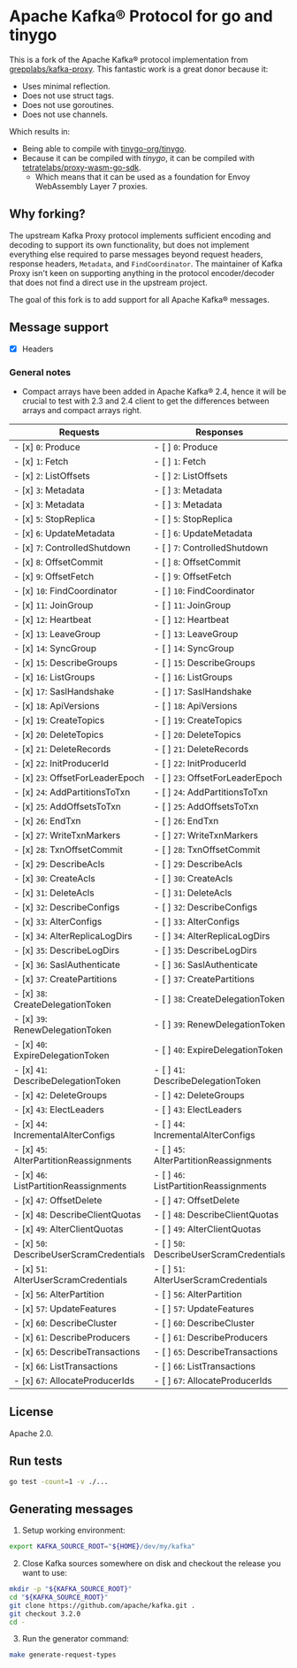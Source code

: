 # Apache Kafka® Protocol for go and tinygo

This is a fork of the Apache Kafka® protocol implementation from [grepplabs/kafka-proxy](https://github.com/grepplabs/kafka-proxy). This fantastic work is a great donor because it:

- Uses minimal reflection.
- Does not use struct tags.
- Does not use goroutines.
- Does not use channels.

Which results in:

- Being able to compile with [tinygo-org/tinygo](https://github.com/tinygo-org/tinygo).
- Because it can be compiled with _tinygo_, it can be compiled with [tetratelabs/proxy-wasm-go-sdk](https://github.com/tetratelabs/proxy-wasm-go-sdk).
  - Which means that it can be used as a foundation for Envoy WebAssembly Layer 7 proxies.

## Why forking?

The upstream Kafka Proxy protocol implements sufficient encoding and decoding to support its own functionality, but does not implement everything else required to parse messages beyond request headers, response headers, `Metadata`, and `FindCoordinator`. The maintainer of Kafka Proxy isn't keen on supporting anything in the protocol encoder/decoder that does not find a direct use in the upstream project.

The goal of this fork is to add support for all Apache Kafka® messages.

## Message support

- [x] Headers

### General notes

- Compact arrays have been added in Apache Kafka® 2.4, hence it will be crucial to test with 2.3 and 2.4 client to get the differences between arrays and compact arrays right.

| Requests                                 | Responses                                |
| ---------------------------------------- | ---------------------------------------- |
| - [x] `0`: Produce                       | - [ ] `0`: Produce                       |
| - [x] `1`: Fetch                         | - [ ] `1`: Fetch                         |
| - [x] `2`: ListOffsets                   | - [ ] `2`: ListOffsets                   |
| - [x] `3`: Metadata                      | - [ ] `3`: Metadata                      |
| - [x] `3`: Metadata                      | - [ ] `3`: Metadata                      |
| - [x] `5`: StopReplica                   | - [ ] `5`: StopReplica                   |
| - [x] `6`: UpdateMetadata                | - [ ] `6`: UpdateMetadata                |
| - [x] `7`: ControlledShutdown            | - [ ] `7`: ControlledShutdown            |
| - [x] `8`: OffsetCommit                  | - [ ] `8`: OffsetCommit                  |
| - [x] `9`: OffsetFetch                   | - [ ] `9`: OffsetFetch                   |
| - [x] `10`: FindCoordinator              | - [ ] `10`: FindCoordinator              |
| - [x] `11`: JoinGroup                    | - [ ] `11`: JoinGroup                    |
| - [x] `12`: Heartbeat                    | - [ ] `12`: Heartbeat                    |
| - [x] `13`: LeaveGroup                   | - [ ] `13`: LeaveGroup                   |
| - [x] `14`: SyncGroup                    | - [ ] `14`: SyncGroup                    |
| - [x] `15`: DescribeGroups               | - [ ] `15`: DescribeGroups               |
| - [x] `16`: ListGroups                   | - [ ] `16`: ListGroups                   |
| - [x] `17`: SaslHandshake                | - [ ] `17`: SaslHandshake                |
| - [x] `18`: ApiVersions                  | - [ ] `18`: ApiVersions                  |
| - [x] `19`: CreateTopics                 | - [ ] `19`: CreateTopics                 |
| - [x] `20`: DeleteTopics                 | - [ ] `20`: DeleteTopics                 |
| - [x] `21`: DeleteRecords                | - [ ] `21`: DeleteRecords                |
| - [x] `22`: InitProducerId               | - [ ] `22`: InitProducerId               |
| - [x] `23`: OffsetForLeaderEpoch         | - [ ] `23`: OffsetForLeaderEpoch         |
| - [x] `24`: AddPartitionsToTxn           | - [ ] `24`: AddPartitionsToTxn           |
| - [x] `25`: AddOffsetsToTxn              | - [ ] `25`: AddOffsetsToTxn              |
| - [x] `26`: EndTxn                       | - [ ] `26`: EndTxn                       |
| - [x] `27`: WriteTxnMarkers              | - [ ] `27`: WriteTxnMarkers              |
| - [x] `28`: TxnOffsetCommit              | - [ ] `28`: TxnOffsetCommit              |
| - [x] `29`: DescribeAcls                 | - [ ] `29`: DescribeAcls                 |
| - [x] `30`: CreateAcls                   | - [ ] `30`: CreateAcls                   |
| - [x] `31`: DeleteAcls                   | - [ ] `31`: DeleteAcls                   |
| - [x] `32`: DescribeConfigs              | - [ ] `32`: DescribeConfigs              |
| - [x] `33`: AlterConfigs                 | - [ ] `33`: AlterConfigs                 |
| - [x] `34`: AlterReplicaLogDirs          | - [ ] `34`: AlterReplicaLogDirs          |
| - [x] `35`: DescribeLogDirs              | - [ ] `35`: DescribeLogDirs              |
| - [x] `36`: SaslAuthenticate             | - [ ] `36`: SaslAuthenticate             |
| - [x] `37`: CreatePartitions             | - [ ] `37`: CreatePartitions             |
| - [x] `38`: CreateDelegationToken        | - [ ] `38`: CreateDelegationToken        |
| - [x] `39`: RenewDelegationToken         | - [ ] `39`: RenewDelegationToken         |
| - [x] `40`: ExpireDelegationToken        | - [ ] `40`: ExpireDelegationToken        |
| - [x] `41`: DescribeDelegationToken      | - [ ] `41`: DescribeDelegationToken      |
| - [x] `42`: DeleteGroups                 | - [ ] `42`: DeleteGroups                 |
| - [x] `43`: ElectLeaders                 | - [ ] `43`: ElectLeaders                 |
| - [x] `44`: IncrementalAlterConfigs      | - [ ] `44`: IncrementalAlterConfigs      |
| - [x] `45`: AlterPartitionReassignments  | - [ ] `45`: AlterPartitionReassignments  |
| - [x] `46`: ListPartitionReassignments   | - [ ] `46`: ListPartitionReassignments   |
| - [x] `47`: OffsetDelete                 | - [ ] `47`: OffsetDelete                 |
| - [x] `48`: DescribeClientQuotas         | - [ ] `48`: DescribeClientQuotas         |
| - [x] `49`: AlterClientQuotas            | - [ ] `49`: AlterClientQuotas            |
| - [x] `50`: DescribeUserScramCredentials | - [ ] `50`: DescribeUserScramCredentials |
| - [x] `51`: AlterUserScramCredentials    | - [ ] `51`: AlterUserScramCredentials    |
| - [x] `56`: AlterPartition               | - [ ] `56`: AlterPartition               |
| - [x] `57`: UpdateFeatures               | - [ ] `57`: UpdateFeatures               |
| - [x] `60`: DescribeCluster              | - [ ] `60`: DescribeCluster              |
| - [x] `61`: DescribeProducers            | - [ ] `61`: DescribeProducers            |
| - [x] `65`: DescribeTransactions         | - [ ] `65`: DescribeTransactions         |
| - [x] `66`: ListTransactions             | - [ ] `66`: ListTransactions             |
| - [x] `67`: AllocateProducerIds          | - [ ] `67`: AllocateProducerIds          |

## License 

Apache 2.0.

## Run tests

```sh
go test -count=1 -v ./...
```

## Generating messages

1. Setup working environment:

```sh
export KAFKA_SOURCE_ROOT="${HOME}/dev/my/kafka"
```

2. Close Kafka sources somewhere on disk and checkout the release you want to use:

```sh
mkdir -p "${KAFKA_SOURCE_ROOT}"
cd "${KAFKA_SOURCE_ROOT}"
git clone https://github.com/apache/kafka.git .
git checkout 3.2.0
cd -
```

3. Run the generator command:

```sh
make generate-request-types
```
